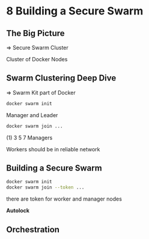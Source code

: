 # 8 Building a Secure Swarm

## The Big Picture

=> Secure Swarm Cluster

Cluster of Docker Nodes

## Swarm Clustering Deep Dive

=> Swarm Kit part of Docker

```bash
docker swarm init 
```
Manager and Leader

```bash
docker swarm join ...
```

(1) 3 5 7 Managers

Workers should be in reliable network

## Building a Secure Swarm

```bash
docker swarm init
docker swarm join --token ...
```

there are token for worker and manager nodes

**Autolock**

## Orchestration










